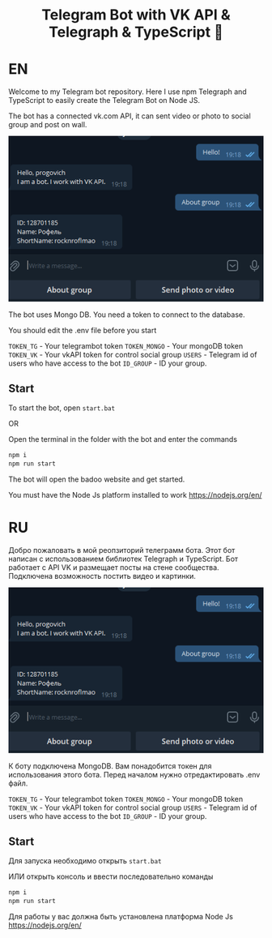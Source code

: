 

<h1 align="center">Telegram Bot with VK API & Telegraph & TypeScript 👋</h1>

# EN

Welcome to my Telegram bot repository. Here I use npm Telegraph and TypeScript to easily create the Telegram Bot on Node JS.

The bot has a connected vk.com API, it can sent video or photo to social group and post on wall.

![](https://github.com/Progovich/typescript-telegram-vkapi/blob/master/other/bot.png)



The bot uses Mongo DB. You need a token to connect to the database. 

You should edit the .env file before you start

`TOKEN_TG` - Your telegrambot token
`TOKEN_MONGO` - Your mongoDB token
`TOKEN_VK` - Your vkAPI token for control social group
`USERS` - Telegram id of users who have access to the bot
`ID_GROUP` - ID your group.

##  Start

To start the bot, open `start.bat`

OR

Open the terminal in the folder with the bot and enter the commands

```sh
npm i
npm run start
```

The bot will open the badoo website and get started.

You must have the Node Js platform installed to work
https://nodejs.org/en/

# RU

Добро пожаловать в мой реопзиторий телеграмм бота. Этот бот написан с использованием библиотек Telegraph и TypeScript. Бот работает с API VK и размещает посты на стене сообщества. Подключена возможность постить видео и картинки.

![](https://github.com/Progovich/typescript-telegram-vkapi/blob/master/other/bot.png)

К боту подключена MongoDB. Вам понадобится токен для использования этого бота.
Перед началом нужно отредактировать .env файл.

`TOKEN_TG` - Your telegrambot token
`TOKEN_MONGO` - Your mongoDB token
`TOKEN_VK` - Your vkAPI token for control social group
`USERS` - Telegram id of users who have access to the bot
`ID_GROUP` - ID your group.

##  Start

Для запуска необходимо открыть `start.bat`

ИЛИ открыть консоль и ввести последовательно команды

```sh
npm i
npm run start
```

Для работы у вас должна быть установлена платформа Node Js
https://nodejs.org/en/
